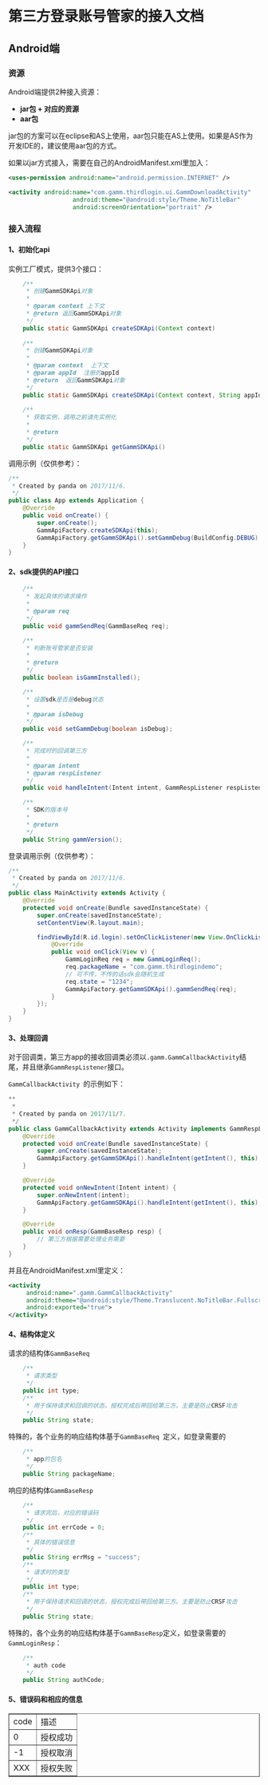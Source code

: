 # 第三方登录账号管家的接入文档

## Android端

### 资源

Android端提供2种接入资源：

* **jar包 + 对应的资源**
* **aar包**

jar包的方案可以在eclipse和AS上使用，aar包只能在AS上使用。如果是AS作为开发IDE的，建议使用aar包的方式。

如果以jar方式接入，需要在自己的AndroidManifest.xml里加入：

```xml
<uses-permission android:name="android.permission.INTERNET" />

<activity android:name="com.gamm.thirdlogin.ui.GammDownloadActivity"
                  android:theme="@android:style/Theme.NoTitleBar"
                  android:screenOrientation="portrait" />
```

### 接入流程

#### 1、初始化api

实例工厂模式，提供3个接口：

```java
	/**
     * 创建GammSDKApi对象
     *
     * @param context 上下文
     * @return 返回GammSDKApi对象
     */
    public static GammSDKApi createSDKApi(Context context) 
    
    /**
     * 创建GammSDKApi对象
     *
     * @param context  上下文
     * @param appId  注册的appId
     * @return  返回GammSDKApi对象
     */
    public static GammSDKApi createSDKApi(Context context, String appId)
    
    /**
     * 获取实例，调用之前请先实例化
     *
     * @return
     */
    public static GammSDKApi getGammSDKApi()
```

调用示例（仅供参考）：

```java
/**
 * Created by panda on 2017/11/6.
 */
public class App extends Application {
    @Override
    public void onCreate() {
        super.onCreate();
        GammApiFactory.createSDKApi(this);
		GammApiFactory.getGammSDKApi().setGammDebug(BuildConfig.DEBUG);
    }
}
```

#### 2、sdk提供的API接口

```java
	/**
     * 发起具体的请求操作
     *
     * @param req
     */
    public void gammSendReq(GammBaseReq req);

    /**
     * 判断账号管家是否安装
     *
     * @return
     */
    public boolean isGammInstalled();

    /**
     * 设置sdk是否是debug状态
     *
     * @param isDebug
     */
    public void setGammDebug(boolean isDebug);

    /**
     * 完成时的回调第三方
     *
     * @param intent
     * @param respListener
     */
    public void handleIntent(Intent intent, GammRespListener respListener);

    /**
     * SDK的版本号
     *
     * @return
     */
    public String gammVersion();
```

登录调用示例（仅供参考）：

```java
/**
 * Created by panda on 2017/11/6.
 */
public class MainActivity extends Activity {
    @Override
    protected void onCreate(Bundle savedInstanceState) {
        super.onCreate(savedInstanceState);
        setContentView(R.layout.main);

        findViewById(R.id.login).setOnClickListener(new View.OnClickListener() {
            @Override
            public void onClick(View v) {
                GammLoginReq req = new GammLoginReq();
                req.packageName = "com.gamm.thirdlogindemo";
                // 可不传，不传的话sdk会随机生成
                req.state = "1234";
                GammApiFactory.getGammSDKApi().gammSendReq(req);
            }
        });
    }
}
```

#### 3、处理回调

对于回调类，第三方app的接收回调类必须以`.gamm.GammCallbackActivity`结尾，并且继承`GammRespListener`接口。

`GammCallbackActivity `的示例如下：

```java
**
 *
 * Created by panda on 2017/11/7.
 */
public class GammCallbackActivity extends Activity implements GammRespListener {
    @Override
    protected void onCreate(Bundle savedInstanceState) {
        super.onCreate(savedInstanceState);
        GammApiFactory.getGammSDKApi().handleIntent(getIntent(), this);
    }

    @Override
    protected void onNewIntent(Intent intent) {
        super.onNewIntent(intent);
        GammApiFactory.getGammSDKApi().handleIntent(getIntent(), this);
    }

    @Override
    public void onResp(GammBaseResp resp) {
        // 第三方根据需要处理业务需要
    }
}
```

并且在AndroidManifest.xml里定义：

```xml
<activity
     android:name=".gamm.GammCallbackActivity"
     android:theme="@android:style/Theme.Translucent.NoTitleBar.Fullscreen"
     android:exported="true">
</activity>
```

#### 4、结构体定义
请求的结构体`GammBaseReq`

```java
	/**
     * 请求类型
     */
    public int type;
    /**
     * 用于保持请求和回调的状态，授权完成后带回给第三方。主要是防止CRSF攻击
     */
    public String state;
```

特殊的，各个业务的响应结构体基于`GammBaseReq `定义，如登录需要的

```java
	/**
     * app的包名
     */
    public String packageName;
```

响应的结构体`GammBaseResp`
	
```java
    /**
     * 请求完后，对应的错误码
     */
    public int errCode = 0;
    /**
     * 具体的错误信息
     */
    public String errMsg = "success";
    /**
     * 请求时的类型
     */
    public int type;
    /**
     * 用于保持请求和回调的状态，授权完成后带回给第三方。主要是防止CRSF攻击
     */
    public String state;
```	

特殊的，各个业务的响应结构体基于`GammBaseResp`定义，如登录需要的`GammLoginResp`：

```java
	/**
     * auth code
     */
    public String authCode;
```	


#### 5、错误码和相应的信息
<table border=”1″>
<tr>
<td>code</td>
<td>描述</td>
</tr>
<tr>
<td>0</td>
<td>授权成功</td>
</tr>
<tr>
<td>-1</td>
<td>授权取消</td>
</tr>
<tr>
<td>XXX</td>
<td>授权失败</td>
</tr>
</table>


